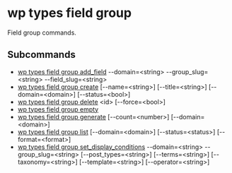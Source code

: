 # wp types field group

Field group commands.

## Subcommands

- [wp types field group add_field](group/add_field.md) --domain=&lt;string&gt; --group_slug=&lt;string&gt; --field_slug=&lt;string&gt;
- [wp types field group create](group/create.md) [\--name=&lt;string&gt;] [\--title=&lt;string&gt;] [\--domain=&lt;domain&gt;] [\--status=&lt;bool&gt;]
- [wp types field group delete](group/delete.md) &lt;id&gt; [\--force=&lt;bool&gt;]
- [wp types field group empty](group/empty.md) 
- [wp types field group generate](group/generate.md) [\--count=&lt;number&gt;] [\--domain=&lt;domain&gt;]
- [wp types field group list](group/list.md) [\--domain=&lt;domain&gt;] [\--status=&lt;status&gt;] [\--format=&lt;format&gt;]
- [wp types field group set_display_conditions](group/set_display_conditions.md) --domain=&lt;string&gt; --group_slug=&lt;string&gt; [\--post_types=&lt;string&gt;] [\--terms=&lt;string&gt;] [\--taxonomy=&lt;string&gt;] [\--template=&lt;string&gt;] [\--operator=&lt;string&gt;]





